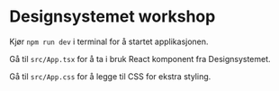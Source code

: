 # Designsystemet workshop


Kjør `npm run dev` i terminal for å startet applikasjonen.

Gå til `src/App.tsx` for å ta i bruk React komponent fra Designsystemet.

Gå til `src/App.css` for å legge til CSS for ekstra styling.